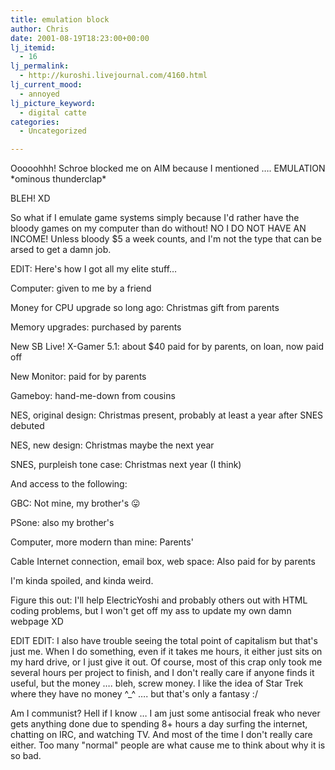 ```yaml
---
title: emulation block
author: Chris
date: 2001-08-19T18:23:00+00:00
lj_itemid:
  - 16
lj_permalink:
  - http://kuroshi.livejournal.com/4160.html
lj_current_mood:
  - annoyed
lj_picture_keyword:
  - digital catte
categories:
  - Uncategorized

---
```

Ooooohhh! Schroe blocked me on AIM because I mentioned &#8230;. EMULATION \*ominous thunderclap\*

BLEH! XD

So what if I emulate game systems simply because I'd rather have the bloody games on my computer than do without! NO I DO NOT HAVE AN INCOME! Unless bloody $5 a week counts, and I'm not the type that can be arsed to get a damn job.

EDIT: Here's how I got all my elite stuff&#8230;

Computer: given to me by a friend
  
Money for CPU upgrade so long ago: Christmas gift from parents
  
Memory upgrades: purchased by parents
  
New SB Live! X-Gamer 5.1: about $40 paid for by parents, on loan, now paid off
  
New Monitor: paid for by parents

Gameboy: hand-me-down from cousins
  
NES, original design: Christmas present, probably at least a year after SNES debuted
  
NES, new design: Christmas maybe the next year
  
SNES, purpleish tone case: Christmas next year (I think)

And access to the following:

GBC: Not mine, my brother's 😛
  
PSone: also my brother's

Computer, more modern than mine: Parents'

Cable Internet connection, email box, web space: Also paid for by parents

I'm kinda spoiled, and kinda weird.

Figure this out: I'll help ElectricYoshi and probably others out with HTML coding problems, but I won't get off my ass to update my own damn webpage XD

EDIT EDIT: I also have trouble seeing the total point of capitalism but that's just me. When I do something, even if it takes me hours, it either just sits on my hard drive, or I just give it out. Of course, most of this crap only took me several hours per project to finish, and I don't really care if anyone finds it useful, but the money &#8230;. bleh, screw money. I like the idea of Star Trek where they have no money ^_^ &#8230;. but that's only a fantasy :/

Am I communist? Hell if I know &#8230; I am just some antisocial freak who never gets anything done due to spending 8+ hours a day surfing the internet, chatting on IRC, and watching TV. And most of the time I don't really care either. Too many "normal" people are what cause me to think about why it is so bad.
